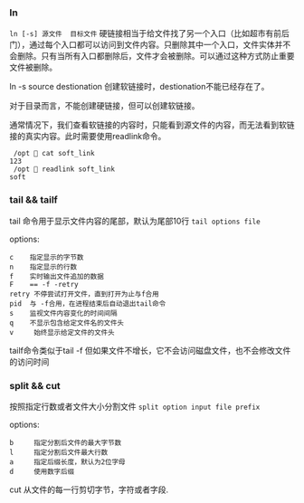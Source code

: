 

### ln
`ln [-s] 源文件  目标文件`
硬链接相当于给文件找了另一个入口（比如超市有前后门），通过每个入口都可以访问到文件内容。只删除其中一个入口，文件实体并不会删除。只有当所有入口都删除后，文件才会被删除。可以通过这种方式防止重要文件被删除。

ln -s source destionation 创建软链接时，destionation不能已经存在了。

对于目录而言，不能创建硬链接，但可以创建软链接。

通常情况下，我们查看软链接的内容时，只能看到源文件的内容，而无法看到软链接的真实内容。此时需要使用readlink命令。
```shell
 /opt  cat soft_link
123
 /opt  readlink soft_link
soft
```

### tail && tailf

tail 命令用于显示文件内容的尾部，默认为尾部10行
`tail options file`

options:
```
c    指定显示的字节数
n    指定显示的行数
f    实时输出文件追加的数据
F    == -f -retry
retry 不停尝试打开文件，直到打开为止与f合用
pid  与 -f合用，在进程结束后自动退出tail命令
s    监视文件内容变化的时间间隔
q    不显示包含给定文件名的文件头
v     始终显示给定文件的文件头
```

tailf命令类似于tail -f 但如果文件不增长，它不会访问磁盘文件，也不会修改文件的访问时间

### split && cut
按照指定行数或者文件大小分割文件
`split option input file prefix`

options:
```linux
b     指定分割后文件的最大字节数
l     指定分割后文件最大行数
a     指定后缀长度，默认为2位字母
d     使用数字后缀
```

cut 从文件的每一行剪切字节，字符或者字段.
